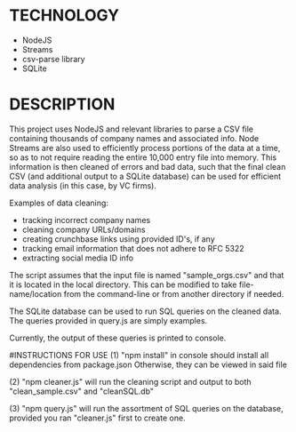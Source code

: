 # TECHNOLOGY
* NodeJS
* Streams
* csv-parse library
* SQLite

# DESCRIPTION
This project uses NodeJS and relevant libraries to parse a CSV file containing thousands of company names and associated info. Node Streams are also used to efficiently process portions of the data at a time, so as to not require reading the entire 10,000 entry file into memory. This information is then cleaned of errors and bad data, such that the final clean CSV (and additional output to a SQLite database) can be used for efficient data analysis (in this case, by VC firms).

Examples of data cleaning:
- tracking incorrect company names
- cleaning company URLs/domains
- creating crunchbase links using provided ID's, if any
- tracking email information that does not adhere to RFC 5322
- extracting social media ID info

The script assumes that the input file is named "sample_orgs.csv" and that it is located in the local directory. This can be modified to take file-name/location from the command-line or from another directory if needed.

The SQLite database can be used to run SQL queries on the cleaned data. The queries provided in query.js are simply examples.

Currently, the output of these queries is printed to console.

#INSTRUCTIONS FOR USE
(1) "npm install" in console should install all dependencies from package.json
Otherwise, they can be viewed in said file

(2) "npm cleaner.js" will run the cleaning script and output to both "clean_sample.csv" and "cleanSQL.db"

(3) "npm query.js" will run the assortment of SQL queries on the database, provided you ran "cleaner.js" first to create one.
